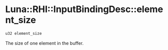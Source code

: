 # Luna::RHI::InputBindingDesc::element_size

```c++
u32 element_size
```

The size of one element in the buffer. 

